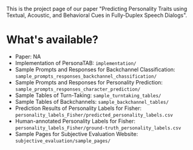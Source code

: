 This is the project page of our paper "Predicting Personality Traits using Textual, Acoustic, and Behavioral Cues in Fully-Duplex Speech Dialogs". 

# What's available?
- Paper: NA
- Implementation of PersonaTAB: `implementation/`
- Sample Prompts and Responses for Backchannel Classification: `sample_prompts_responses_backchannel_chassification/`
- Sample Prompts and Responses for Personality Prediction: `sample_prompts_responses_character_prediction/`
- Sample Tables of Turn-Taking: `sample_turntaking_tables/`
- Sample Tables of Backchannels: `sample_backchannel_tables/`
- Prediction Results of Personality Labels for Fisher: `personality_labels_Fisher/predicted_personality_labels.csv`
- Human-annotated Personality Labels for Fisher: `personality_labels_Fisher/ground-truth_personality_labels.csv`
- Sample Pages for Subjective Evaluation Website: `subjective_evaluation/sample_pages/`